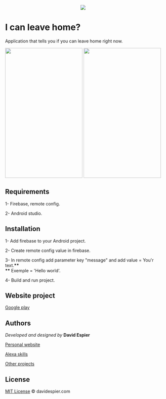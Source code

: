 <p align="center">
  <img src="https://i.postimg.cc/qRLmzZxb/quedarme-casa.jpg">
</p>


# I can leave home?

Application that tells you if you can leave home right now.


<p><img width="250" height="420" src="https://i.postimg.cc/zvHR9yvC/puedosalir1.jpg">
<img width="250" height="420" src="https://i.postimg.cc/V6VCGqfs/puedosalir.jpg"></p>

## Requirements

  1- Firebase, remote config.
  
  2- Android studio.
  

## Installation

  1- Add firebase to your Android project.
  
  2- Create remote config value in firebase.
  
  3- In remote config add parameter key "message" and add value = You'r text.__**__ <br>
  __**__ Exemple = 'Hello world'.
  
  4- Build and run project.
  

## Website project

[Google play](https://play.google.com/store/apps/details?id=com.davidespier.puedosalirdecasa)


## Authors

 *Developed and designed by*  **David Espier**


[Personal website](https://davidespier.com)

[Alexa skills](https://www.amazon.es/s?k=davidespier&i=alexa-skills)
        
[Other projects](https://github.com/davidespier?tab=repositories)


## License


[MIT License](https://choosealicense.com/licenses/mit/) © davidespier.com

